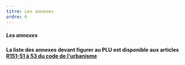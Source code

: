 ```yaml
---
titre: Les annexes
ordre: 6
---
```


##### Les annexes

**La liste des annexes devant figurer au PLU est disponible aux articles [R151-51 à 53 du code de l'urbanisme](https://www.legifrance.gouv.fr/codes/section_lc/LEGITEXT000006074075/LEGISCTA000031720113/#LEGISCTA000031720525)**
